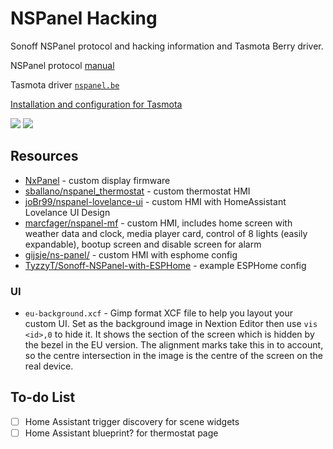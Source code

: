# NSPanel Hacking
Sonoff NSPanel protocol and hacking information and Tasmota Berry driver.

NSPanel protocol [manual](https://blakadder.github.io/nspanel/)

Tasmota driver [`nspanel.be`](https://github.com/blakadder/nspanel/blob/main/nspanel.be)

[Installation and configuration for Tasmota](https://templates.blakadder.com/sonoff_NSPanel.html)

<a href="https://paypal.me/tasmotatemplates" target="_blank"><img src="https://img.shields.io/static/v1?logo=paypal&label=&message=donate&color=slategrey"></a>
<a href="https://ko-fi.com/S6S650JEK" target="_blank"><img src="https://img.shields.io/static/v1?logo=kofi&label=&message=buy%20me%20a%20coffee&color=FBAA19&labelColor=434B57"></a>

## Resources

* [NxPanel](https://community.openhab.org/t/nxpanel-replacement-firmware-for-sonoff-nspanel/132869) - custom display firmware
* [sballano/nspanel_thermostat](sballano/nspanel_thermostat) - custom thermostat HMI
* [joBr99/nspanel-lovelance-ui](https://github.com/joBr99/nspanel-lovelance-ui) - custom HMI with HomeAssistant Lovelance UI Design
* [marcfager/nspanel-mf](https://github.com/marcfager/nspanel-mf) - custom HMI, includes home screen with weather data and clock, media player card, control of 8 lights (easily expandable), bootup screen and disable screen for alarm
* [gijsje/ns-panel/](https://github.com/gijsje/ns-panel/) - custom HMI with esphome config
* [TyzzyT/Sonoff-NSPanel-with-ESPHome](https://github.com/TyzzyT/Sonoff-NSPanel-with-ESPHome) - example ESPHome config

### UI
 - `eu-background.xcf` - Gimp format XCF file to help you layout your custom UI.  Set as the background image in Nextion Editor then use `vis <id>,0` to hide it.  It shows the section of the screen which is hidden by the bezel in the EU version.  The alignment marks take this in to account, so the centre intersection in the image is the centre of the screen on the real device.

## To-do List
- [ ] Home Assistant trigger discovery for scene widgets
- [ ] Home Assistant blueprint? for thermostat page 
